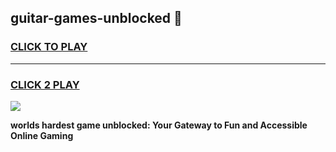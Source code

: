 
## guitar-games-unblocked 👋
<h3>
<a href="https://premium.freeplayer.one?title=guitar-games-unblocked&ref=14F">CLICK TO PLAY</a></h3>
<hr>

<h3>
<a href="https://premium.freeplayer.one?title=guitar-games-unblocked&ref=14F">CLICK 2 PLAY</a>
  
</h3>

<a href="https://premium.freeplayer.one?title=guitar-games-unblocked&ref=12F/"><img src="https://clearcache.store/games.png"></a>


**worlds hardest game unblocked: Your Gateway to Fun and Accessible Online Gaming**
